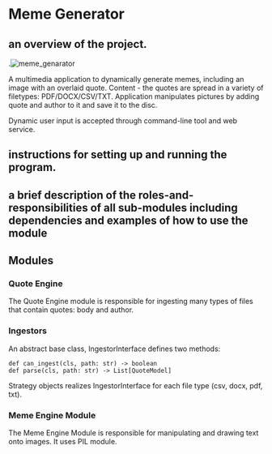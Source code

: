 # Meme Generator



## an overview of the project.

.![meme_genarator](https://github.com/buniumasta/meme_genarator/actions/workflows/main.yml/badge.svg)

A multimedia application to dynamically generate memes, including an image with an overlaid quote. Content - the quotes are spread in a variety of filetypes: PDF/DOCX/CSV/TXT. Application manipulates pictures by adding quote and author to it and save it to the disc.

Dynamic user input is accepted through command-line tool and web service.

## instructions for setting up and running the program.


## a brief description of the roles-and-responsibilities of all sub-modules including dependencies and examples of how to use the module

## Modules
### Quote Engine
The Quote Engine module is responsible for ingesting many types of files that contain quotes: body and author.

### Ingestors
An abstract base class, IngestorInterface defines two methods:
```
def can_ingest(cls, path: str) -> boolean
def parse(cls, path: str) -> List[QuoteModel]
```
Strategy objects realizes IngestorInterface for each file type (csv, docx, pdf, txt).

### Meme Engine Module
The Meme Engine Module is responsible for manipulating and drawing text onto images. It uses PIL module.
